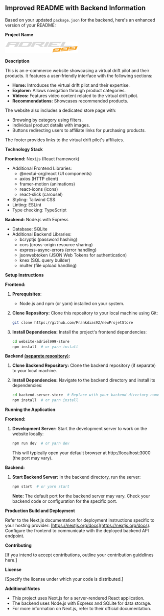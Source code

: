## Improved README with Backend Information

Based on your updated `package.json` for the backend, here's an enhanced version of your README:

**Project Name**


<img src="./src/assets/files/LogoWebsite.png" alt="Man Technologist Light Skin Tone" width="238" height="38" /> </b>


**Description**

This is an e-commerce website showcasing a virtual drift pilot and their products. It features a user-friendly interface with the following sections:

- **Home:** Introduces the virtual drift pilot and their expertise.
- **Explorer:** Allows navigation through product categories.
- **Videos:** Features video content related to the virtual drift pilot.
- **Recommendations:** Showcases recommended products.

The website also includes a dedicated store page with:

- Browsing by category using filters.
- Individual product details with images.
- Buttons redirecting users to affiliate links for purchasing products.

The footer provides links to the virtual drift pilot's affiliates.

**Technology Stack**

**Frontend:** Next.js (React framework)
- Additional Frontend Libraries:
    - @nextui-org/react (UI components)
    - axios (HTTP client)
    - framer-motion (animations)
    - react-icons (icons)
    - react-slick (carousel)
- Styling: Tailwind CSS
- Linting: ESLint
- Type checking: TypeScript

**Backend:** Node.js with Express
- Database: SQLite
- Additional Backend Libraries:
    - bcryptjs (password hashing)
    - cors (cross-origin resource sharing)
    - express-async-errors (error handling)
    - jsonwebtoken (JSON Web Tokens for authentication)
    - knex (SQL query builder)
    - multer (file upload handling)

**Setup Instructions**

**Frontend:**

1. **Prerequisites:**
    - Node.js and npm (or yarn) installed on your system.

2. **Clone Repository:** Clone this repository to your local machine using Git:

   ```bash
   git clone https://github.com/Frankdias92/newProjetStore
   ```

3. **Install Dependencies:** Install the project's frontend dependencies:

   ```bash
   cd website-adriel999-store
   npm install  # or yarn install
   ```

**Backend <a href='https://github.com/Frankdias92/product-store-api/tree/main'>(separete repository)</a>:**



1. **Clone Backend Repository:** Clone the backend repository (if separate) to your local machine.

2. **Install Dependencies:** Navigate to the backend directory and install its dependencies:

   ```bash
   cd backend-server-store  # Replace with your backend directory name
   npm install  # or yarn install
   ```

**Running the Application**

**Frontend:**

1. **Development Server:** Start the development server to work on the website locally:

   ```bash
   npm run dev  # or yarn dev
   ```

   This will typically open your default browser at http://localhost:3000 (the port may vary).

**Backend:**

1. **Start Backend Server:** In the backend directory, run the server:

   ```bash
   npm start  # or yarn start
   ```

   **Note:** The default port for the backend server may vary. Check your backend code or configuration for the specific port.

**Production Build and Deployment**

Refer to the Next.js documentation for deployment instructions specific to your hosting provider: [https://nextjs.org/docs](https://nextjs.org/docs). Configure the frontend to communicate with the deployed backend API endpoint.

**Contributing**

[If you intend to accept contributions, outline your contribution guidelines here.]

**License**

[Specify the license under which your code is distributed.]

**Additional Notes**

- This project uses Next.js for a server-rendered React application.
- The backend uses Node.js with Express and SQLite for data storage.
- For more information on Next.js, refer to their official documentation.
